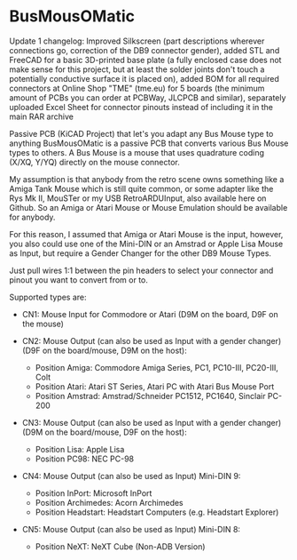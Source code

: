 # BusMousOMatic

Update 1 changelog: Improved Silkscreen (part descriptions wherever connections go, correction of the DB9 connector gender), added STL and FreeCAD for a basic 3D-printed base plate (a fully enclosed case does not make sense for this project, but at least the solder joints don't touch a potentially conductive surface it is placed on), added BOM for all required connectors at Online Shop "TME" (tme.eu) for 5 boards (the minimum amount of PCBs you can order at PCBWay, JLCPCB and similar), separately uploaded Excel Sheet for connector pinouts instead of including it in the main RAR archive

Passive PCB (KiCAD Project) that let's you adapt any Bus Mouse type to anything
BusMousOMatic is a passive PCB that converts various Bus Mouse types to others. A Bus Mouse is a mouse that uses quadrature coding (X/XQ, Y/YQ) directly on the mouse connector.

My assumption is that anybody from the retro scene owns something like a Amiga Tank Mouse which is still quite common, or some adapter like the Rys Mk II, MouSTer or my USB RetroARDUInput, also available here on Github. So an Amiga or Atari Mouse or Mouse Emulation should be available for anybody.

For this reason, I assumed that Amiga or Atari Mouse is the input, however, you also could use one of the Mini-DIN or an Amstrad or Apple Lisa Mouse as Input, but require a Gender Changer for the other DB9 Mouse Types.

Just pull wires 1:1 between the pin headers to select your connector and pinout you want to convert from or to.

Supported types are:

- CN1: Mouse Input for Commodore or Atari (D9M on the board, D9F on the mouse)

- CN2: Mouse Output (can also be used as Input with a gender changer) (D9F on the board/mouse, D9M on the host):
  - Position Amiga: Commodore Amiga Series, PC1, PC10-III, PC20-III, Colt
  - Position Atari: Atari ST Series, Atari PC with Atari Bus Mouse Port
  - Position Amstrad: Amstrad/Schneider PC1512, PC1640, Sinclair PC-200
  
- CN3: Mouse Output (can also be used as Input with a gender changer) (D9M on the board/mouse, D9F on the host):
  - Position Lisa: Apple Lisa
  - Position PC98: NEC PC-98
  
- CN4: Mouse Output (can also be used as Input) Mini-DIN 9:
  - Position InPort: Microsoft InPort
  - Position Archimedes: Acorn Archimedes
  - Position Headstart: Headstart Computers (e.g. Headstart Explorer)
  
- CN5: Mouse Output (can also be used as Input) Mini-DIN 8:
  - Position NeXT: NeXT Cube (Non-ADB Version)
